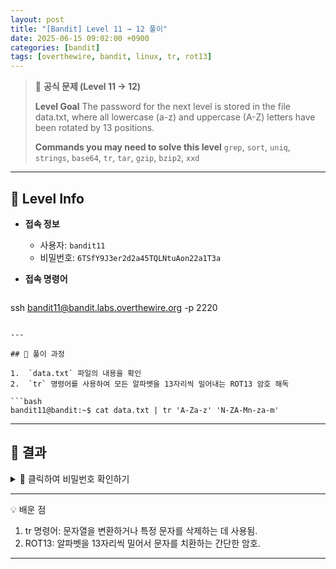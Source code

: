 ```yaml
---
layout: post
title: "[Bandit] Level 11 → 12 풀이"
date: 2025-06-15 09:02:00 +0900
categories: [bandit]
tags: [overthewire, bandit, linux, tr, rot13]
---
```


> 📝 **공식 문제 (Level 11 → 12)**
>
> **Level Goal**
> The password for the next level is stored in the file data.txt, where all lowercase (a-z) and uppercase (A-Z) letters have been rotated by 13 positions.
>
> **Commands you may need to solve this level**
> `grep`, `sort`, `uniq`, `strings`, `base64`, `tr`, `tar`, `gzip`, `bzip2`, `xxd`

---

## 🔐 Level Info

- **접속 정보**
  - 사용자: `bandit11`
  - 비밀번호: `6TSfY9J3er2d2a45TQLNtuAon22a1T3a`
  
- **접속 명령어**

  ```bash
ssh bandit11@bandit.labs.overthewire.org -p 2220
  ```

---

## 🧪 풀이 과정

1.  `data.txt` 파일의 내용을 확인
2.  `tr` 명령어를 사용하여 모든 알파벳을 13자리씩 밀어내는 ROT13 암호 해독

```bash
bandit11@bandit:~$ cat data.txt | tr 'A-Za-z' 'N-ZA-Mn-za-m'
```

---

## 🎯 결과
<details markdown="1">
<summary>👀 클릭하여 비밀번호 확인하기</summary>

```bash
Tf5W2ETppYgFPKJ2e55b5g75sKAlAWk7
```

</details>

---

💡 배운 점
1. tr 명령어: 문자열을 변환하거나 특정 문자를 삭제하는 데 사용됨.
2. ROT13: 알파벳을 13자리씩 밀어서 문자를 치환하는 간단한 암호.

<hr class="short-rule">
